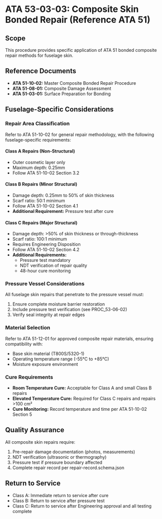 # ATA 53-03-03: Composite Skin Bonded Repair (Reference ATA 51)

## Scope
This procedure provides specific application of ATA 51 bonded composite repair methods for fuselage skin.

## Reference Documents
- **ATA 51-10-02:** Master Composite Bonded Repair Procedure
- **ATA 51-08-01:** Composite Damage Assessment
- **ATA 51-03-01:** Surface Preparation for Bonding

## Fuselage-Specific Considerations

### Repair Area Classification
Refer to ATA 51-10-02 for general repair methodology, with the following fuselage-specific requirements:

#### Class A Repairs (Non-Structural)
- Outer cosmetic layer only
- Maximum depth: 0.25mm
- Follow ATA 51-10-02 Section 3.2

#### Class B Repairs (Minor Structural)
- Damage depth: 0.25mm to 50% of skin thickness
- Scarf ratio: 50:1 minimum
- Follow ATA 51-10-02 Section 4.1
- **Additional Requirement:** Pressure test after cure

#### Class C Repairs (Major Structural)
- Damage depth: >50% of skin thickness or through-thickness
- Scarf ratio: 100:1 minimum  
- Requires Engineering Disposition
- Follow ATA 51-10-02 Section 4.2
- **Additional Requirements:**
  - Pressure test mandatory
  - NDT verification of repair quality
  - 48-hour cure monitoring

### Pressure Vessel Considerations
All fuselage skin repairs that penetrate to the pressure vessel must:
1. Ensure complete moisture barrier restoration
2. Include pressure test verification (see PROC_53-06-02)
3. Verify seal integrity at repair edges

### Material Selection
Refer to ATA 51-12-01 for approved composite repair materials, ensuring compatibility with:
- Base skin material (T800S/5320-1)
- Operating temperature range (-55°C to +85°C)
- Moisture exposure environment

### Cure Requirements
- **Room Temperature Cure:** Acceptable for Class A and small Class B repairs
- **Elevated Temperature Cure:** Required for Class C repairs and repairs >100 cm²
- **Cure Monitoring:** Record temperature and time per ATA 51-10-02 Section 5

## Quality Assurance
All composite skin repairs require:
1. Pre-repair damage documentation (photos, measurements)
2. NDT verification (ultrasonic or thermography)
3. Pressure test if pressure boundary affected
4. Complete repair record per repair-record.schema.json

## Return to Service
- Class A: Immediate return to service after cure
- Class B: Return to service after pressure test
- Class C: Return to service after Engineering approval and all testing complete
